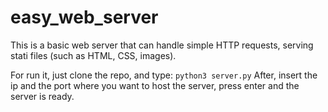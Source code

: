 # easy_web_server

This is a basic web server that can handle simple HTTP requests, serving stati files (such as HTML, CSS, images).

For run it, just clone the repo, and type:
`python3 server.py`
After, insert the ip and the port where you want to host the server, press enter and the server is ready.